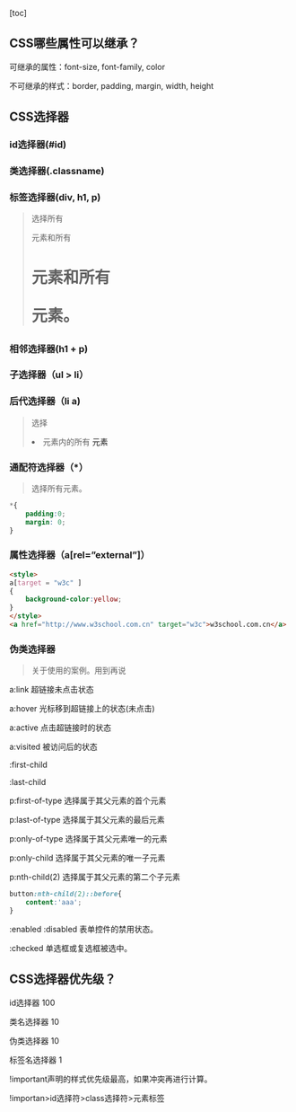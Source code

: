 [toc]

## CSS哪些属性可以继承？

可继承的属性：font-size, font-family, color

不可继承的样式：border, padding, margin, width, height

## CSS选择器

[css选择器大全]: https://www.w3school.com.cn/cssref/css_selectors.asp

### id选择器(#id)

### 类选择器(.classname)

### 标签选择器(div, h1, p)

>选择所有 <div> 元素和所有<h1> 元素和所有 <p> 元素。

### 相邻选择器(h1 + p)

### 子选择器（ul > li）

### 后代选择器（li a)

> 选择 <li> 元素内的所有 <a> 元素

### 通配符选择器（*）

> 选择所有元素。

```css
*{
    padding:0;
    margin: 0;
}
```

### 属性选择器（a[rel=”external”]）

[属性选择器的使用]: https://www.w3school.com.cn/cssref/selector_attribute.asp

```html
<style>
a[target = "w3c" ]
{
	background-color:yellow;
}
</style>
<a href="http://www.w3school.com.cn" target="w3c">w3school.com.cn</a>

```

### 伪类选择器

> 关于使用的案例。用到再说

a:link 超链接未点击状态

a:hover 光标移到超链接上的状态(未点击)

a:active  点击超链接时的状态

a:visited 被访问后的状态

:first-child

:last-child

p:first-of-type  选择属于其父元素的首个元素

p:last-of-type  选择属于其父元素的最后元素

p:only-of-type  选择属于其父元素唯一的元素

p:only-child  选择属于其父元素的唯一子元素

p:nth-child(2)  选择属于其父元素的第二个子元素

```css
button:nth-child(2)::before{
	content:'aaa';
}
```

:enabled   :disabled  表单控件的禁用状态。

:checked  单选框或复选框被选中。



## CSS选择器优先级？

id选择器 100 

类名选择器 10

伪类选择器 10

标签名选择器 1

!important声明的样式优先级最高，如果冲突再进行计算。

!importan>id选择符>class选择符>元素标签




